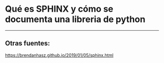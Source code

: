 # Qué es SPHINX y cómo se documenta una libreria de python

-----
## Otras fuentes:

https://brendanhasz.github.io/2019/01/05/sphinx.html   

